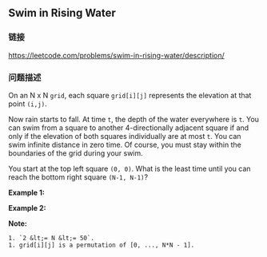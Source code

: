 ## Swim in Rising Water  
### 链接  
https://leetcode.com/problems/swim-in-rising-water/description/  
### 问题描述
On an N x N `grid`, each square `grid[i][j]` represents the elevation at that point `(i,j)`.

Now rain starts to fall. At time `t`, the depth of the water everywhere is `t`. You can swim from a square to another 4-directionally adjacent square if and only if the elevation of both squares individually are&nbsp;at most&nbsp;`t`. You can swim infinite distance in zero time. Of course, you must stay within the boundaries of the grid during your swim.

You start at the top left square `(0, 0)`. What is the least time until you can reach the bottom right square `(N-1, N-1)`?

**Example 1:**

**Example 2:**

**Note:**

	1. `2 &lt;= N &lt;= 50`.
	1. grid[i][j] is a permutation of [0, ..., N*N - 1].
